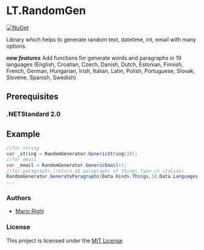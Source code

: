 # LT.RandomGen
[![NuGet](https://img.shields.io/nuget/v/Nuget.Core.svg)](https://www.nuget.org/packages/LT.RandomGen)

Library which helps to generate random text, datetime, int, email with many options.

**_new features_**  Add functions for generate words and paragraphs in 19 languages (English, 
Croatian, Czech, Danish, Dutch, Estonian, Finnish, French, German, Hungarian, Irish, Italian,
Latin, Polish, Portuguese, Slovak, Slovene, Spanish, Swedish)

## Prerequisites

### .NETStandard 2.0



## Example 

```c#
//for string
var _string = RandomGenerator.GenericString(10);
//for email
var _email = RandomGenerator.GenericEmail();
//for paragraphs (return 10 paragraphs of things type in italian)
RandomGenerator.GenerateParagraphs(Data.Kinds.Things,10,Data.Languages.Italian)
...
```

### Authors

- [Mario Righi](http://www.mariorighi.com)

### License

This project is licensed under the [MIT License](https://choosealicense.com/licenses/mit/)